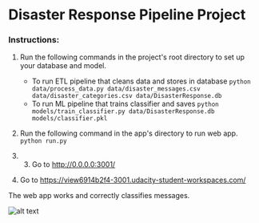 # Disaster Response Pipeline Project

### Instructions:
1. Run the following commands in the project's root directory to set up your database and model.

    - To run ETL pipeline that cleans data and stores in database
        `python data/process_data.py data/disaster_messages.csv data/disaster_categories.csv data/DisasterResponse.db`
    - To run ML pipeline that trains classifier and saves
        `python models/train_classifier.py data/DisasterResponse.db models/classifier.pkl`

2. Run the following command in the app's directory to run web app.
    `python run.py`

3. 3. Go to http://0.0.0.0:3001/

4. Go to https://view6914b2f4-3001.udacity-student-workspaces.com/

The web app works and correctly classifies messages.

![alt text](http://url/to/img.png)
